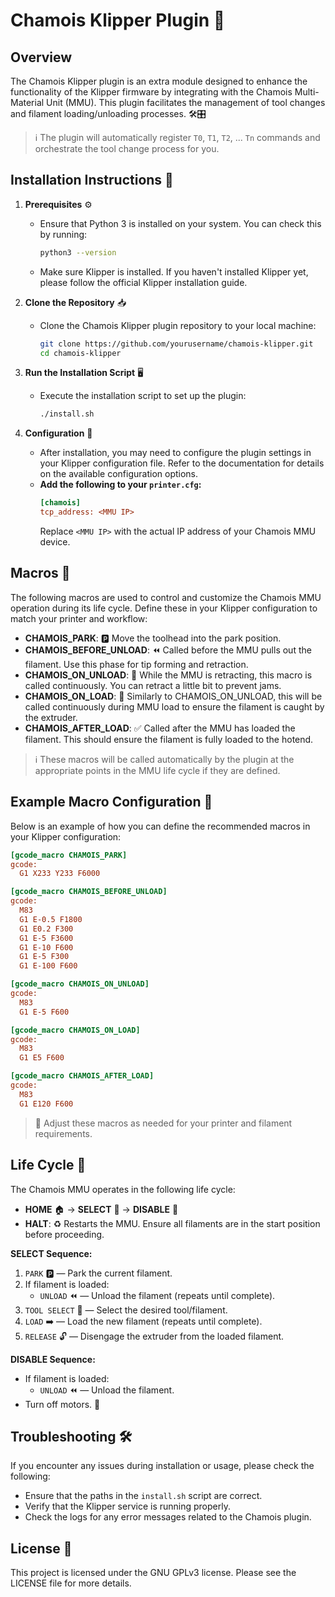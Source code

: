 # Chamois Klipper Plugin 🦎

## Overview
The Chamois Klipper plugin is an extra module designed to enhance the functionality of the Klipper firmware by integrating with the Chamois Multi-Material Unit (MMU). This plugin facilitates the management of tool changes and filament loading/unloading processes. 🛠️🎛️

> ℹ️ The plugin will automatically register `T0`, `T1`, `T2`, ... `Tn` commands and orchestrate the tool change process for you.

## Installation Instructions 🚀

1. **Prerequisites** ⚙️
   - Ensure that Python 3 is installed on your system. You can check this by running:
     ```bash
     python3 --version
     ```
   - Make sure Klipper is installed. If you haven't installed Klipper yet, please follow the official Klipper installation guide.

2. **Clone the Repository** 📥
   - Clone the Chamois Klipper plugin repository to your local machine:
     ```bash
     git clone https://github.com/yourusername/chamois-klipper.git
     cd chamois-klipper
     ```

3. **Run the Installation Script** 🖥️
   - Execute the installation script to set up the plugin:
     ```bash
     ./install.sh
     ```

4. **Configuration** 📝
   - After installation, you may need to configure the plugin settings in your Klipper configuration file. Refer to the documentation for details on the available configuration options.
   - **Add the following to your `printer.cfg`:**
     ```ini
     [chamois]
     tcp_address: <MMU IP>
     ```
     Replace `<MMU IP>` with the actual IP address of your Chamois MMU device.

## Macros 🧩

The following macros are used to control and customize the Chamois MMU operation during its life cycle. Define these in your Klipper configuration to match your printer and workflow:

- **CHAMOIS_PARK**: 🅿️ Move the toolhead into the park position.
- **CHAMOIS_BEFORE_UNLOAD**: ⏪ Called before the MMU pulls out the filament. Use this phase for tip forming and retraction.
- **CHAMOIS_ON_UNLOAD**: 🔄 While the MMU is retracting, this macro is called continuously. You can retract a little bit to prevent jams.
- **CHAMOIS_ON_LOAD**: 🔄 Similarly to CHAMOIS_ON_UNLOAD, this will be called continuously during MMU load to ensure the filament is caught by the extruder.
- **CHAMOIS_AFTER_LOAD**: ✅ Called after the MMU has loaded the filament. This should ensure the filament is fully loaded to the hotend.

> ℹ️ These macros will be called automatically by the plugin at the appropriate points in the MMU life cycle if they are defined.

## Example Macro Configuration 📝

Below is an example of how you can define the recommended macros in your Klipper configuration:

```ini
[gcode_macro CHAMOIS_PARK]
gcode:
  G1 X233 Y233 F6000

[gcode_macro CHAMOIS_BEFORE_UNLOAD]
gcode:
  M83
  G1 E-0.5 F1800
  G1 E0.2 F300
  G1 E-5 F3600
  G1 E-10 F600
  G1 E-5 F300
  G1 E-100 F600

[gcode_macro CHAMOIS_ON_UNLOAD]
gcode:
  M83
  G1 E-5 F600

[gcode_macro CHAMOIS_ON_LOAD]
gcode:
  M83
  G1 E5 F600

[gcode_macro CHAMOIS_AFTER_LOAD]
gcode:
  M83
  G1 E120 F600
```

> 🎨 Adjust these macros as needed for your printer and filament requirements.

## Life Cycle 🔄

The Chamois MMU operates in the following life cycle:

- **HOME** 🏠 → **SELECT** 🎯 → **DISABLE** 🚫
- **HALT**: ♻️ Restarts the MMU. Ensure all filaments are in the start position before proceeding.

**SELECT Sequence:**

1. `PARK` 🅿️ — Park the current filament.
2. If filament is loaded:
    - `UNLOAD` ⏪ — Unload the filament (repeats until complete).
3. `TOOL SELECT` 🔢 — Select the desired tool/filament.
4. `LOAD` ➡️ — Load the new filament (repeats until complete).
5. `RELEASE` 🔓 — Disengage the extruder from the loaded filament.

**DISABLE Sequence:**

- If filament is loaded:
    - `UNLOAD` ⏪ — Unload the filament.
- Turn off motors. 📴

## Troubleshooting 🛠️
If you encounter any issues during installation or usage, please check the following:
- Ensure that the paths in the `install.sh` script are correct.
- Verify that the Klipper service is running properly.
- Check the logs for any error messages related to the Chamois plugin.

## License 📄
This project is licensed under the GNU GPLv3 license. Please see the LICENSE file for more details.